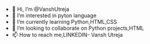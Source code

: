 - 👋 Hi, I’m @VanshUtreja
- 👀 I’m interested in pyton language
- 🌱 I’m currently learning Python,HTML,CSS
- 💞️ I’m looking to collaborate on Python projects,HTML
- 📫 How to reach me,LINKEDIN- Vansh Utreja
<!---
VanshUtreja/VanshUtreja is a ✨ special ✨ repository because its `README.md` (this file) appears on your GitHub profile.
You can click the Preview link to take a look at your changes.
--->
